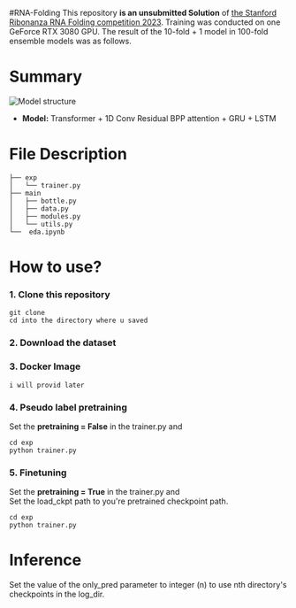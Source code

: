 #RNA-Folding
This repository <b>is an unsubmitted Solution</b> of [the Stanford Ribonanza RNA Folding competition 2023](https://www.kaggle.com/competitions/stanford-ribonanza-rna-folding/overview). Training was conducted on one GeForce RTX 3080 GPU. The result of the 10-fold + 1 model in 100-fold ensemble models was as follows.  

# Summary
![Model structure](documents/Overall.jpeg)
* <b>Model:</b> Transformer + 1D Conv Residual BPP attention + GRU + LSTM


# File Description
```
├── exp
│   └── trainer.py
├── main
│   ├── bottle.py
│   ├── data.py
│   ├── modules.py
│   └── utils.py
└──  eda.ipynb
```
  
  
# How to use?
### 1. Clone this repository  
```
git clone 
cd into the directory where u saved
```
### 2. Download the dataset
### 3. Docker Image
```
i will provid later
```
### 4. Pseudo label pretraining
Set the <b>pretraining = False</b> in the trainer.py and 
```
cd exp
python trainer.py
```
### 5. Finetuning
Set the <b>pretraining = True</b> in the trainer.py and   
Set the load_ckpt path to you're pretrained checkpoint path.
```
cd exp
python trainer.py
```
# Inference
Set the value of the only_pred parameter to integer (n) to use nth directory's checkpoints in the log_dir.


